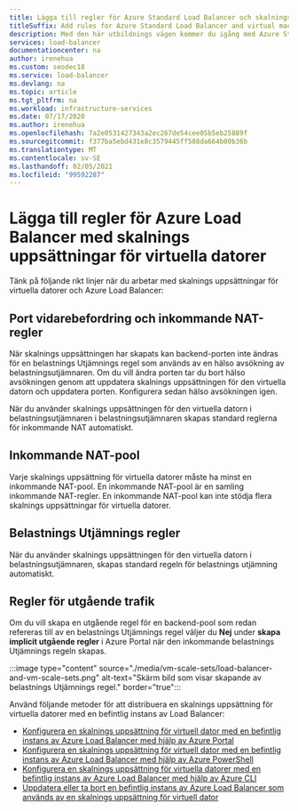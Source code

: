 ```yaml
---
title: Lägga till regler för Azure Standard Load Balancer och skalnings uppsättningar för virtuella datorer
titleSuffix: Add rules for Azure Standard Load Balancer and virtual machine scale sets
description: Med den här utbildnings vägen kommer du igång med Azure Standard Load Balancer och skalnings uppsättningar för virtuella datorer.
services: load-balancer
documentationcenter: na
author: irenehua
ms.custom: seodec18
ms.service: load-balancer
ms.devlang: na
ms.topic: article
ms.tgt_pltfrm: na
ms.workload: infrastructure-services
ms.date: 07/17/2020
ms.author: irenehua
ms.openlocfilehash: 7a2e0531427343a2ec267de54cee05b5eb25889f
ms.sourcegitcommit: f377ba5ebd431e8c3579445ff588da664b00b36b
ms.translationtype: MT
ms.contentlocale: sv-SE
ms.lasthandoff: 02/05/2021
ms.locfileid: "99592287"
---
```

# <a name="add-rules-for-azure-load-balancer-with-virtual-machine-scale-sets"></a>Lägga till regler för Azure Load Balancer med skalnings uppsättningar för virtuella datorer

Tänk på följande rikt linjer när du arbetar med skalnings uppsättningar för virtuella datorer och Azure Load Balancer:

## <a name="port-forwarding-and-inbound-nat-rules"></a>Port vidarebefordring och inkommande NAT-regler

När skalnings uppsättningen har skapats kan backend-porten inte ändras för en belastnings Utjämnings regel som används av en hälso avsökning av belastningsutjämnaren. Om du vill ändra porten tar du bort hälso avsökningen genom att uppdatera skalnings uppsättningen för den virtuella datorn och uppdatera porten. Konfigurera sedan hälso avsökningen igen.

När du använder skalnings uppsättningen för den virtuella datorn i belastningsutjämnaren i belastningsutjämnaren skapas standard reglerna för inkommande NAT automatiskt.
  
## <a name="inbound-nat-pool"></a>Inkommande NAT-pool

Varje skalnings uppsättning för virtuella datorer måste ha minst en inkommande NAT-pool. En inkommande NAT-pool är en samling inkommande NAT-regler. En inkommande NAT-pool kan inte stödja flera skalnings uppsättningar för virtuella datorer.

## <a name="load-balancing-rules"></a>Belastnings Utjämnings regler

När du använder skalnings uppsättningen för den virtuella datorn i belastningsutjämnaren, skapas standard regeln för belastnings utjämning automatiskt.
  
## <a name="outbound-rules"></a>Regler för utgående trafik

Om du vill skapa en utgående regel för en backend-pool som redan refereras till av en belastnings Utjämnings regel väljer du **Nej** under **skapa implicit utgående regler** i Azure Portal när den inkommande belastnings Utjämnings regeln skapas.

  :::image type="content" source="./media/vm-scale-sets/load-balancer-and-vm-scale-sets.png" alt-text="Skärm bild som visar skapande av belastnings Utjämnings regel." border="true":::

Använd följande metoder för att distribuera en skalnings uppsättning för virtuella datorer med en befintlig instans av Load Balancer:

* [Konfigurera en skalnings uppsättning för virtuell dator med en befintlig instans av Azure Load Balancer med hjälp av Azure Portal](./configure-vm-scale-set-portal.md)
* [Konfigurera en skalnings uppsättning för virtuell dator med en befintlig instans av Azure Load Balancer med hjälp av Azure PowerShell](./configure-vm-scale-set-powershell.md)
* [Konfigurera en skalnings uppsättning för virtuella datorer med en befintlig instans av Azure Load Balancer med hjälp av Azure CLI](./configure-vm-scale-set-cli.md)
* [Uppdatera eller ta bort en befintlig instans av Azure Load Balancer som används av en skalnings uppsättning för virtuell dator](./update-load-balancer-with-vm-scale-set.md)
